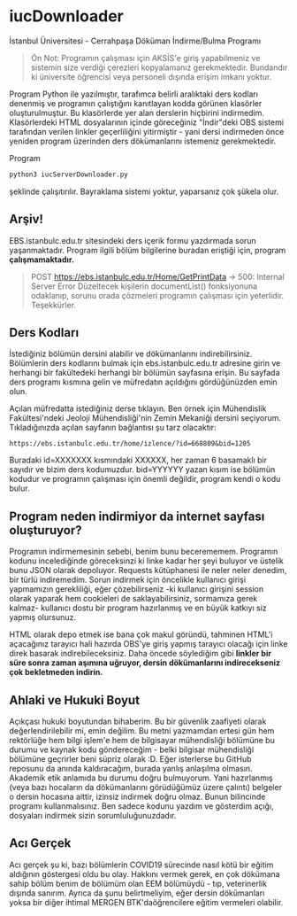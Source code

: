 # iucDownloader
İstanbul Üniversitesi - Cerrahpaşa Döküman İndirme/Bulma Programı

> Ön Not: Programın çalışması için AKSİS'e giriş yapabilmeniz ve sistemin size verdiği çerezleri kopyalamanız gerekmektedir. Bundandır ki üniversite öğrencisi veya personeli dışında erişim imkanı yoktur.

Program Python ile yazılmıştır, tarafımca belirli aralıktaki ders kodları denenmiş ve programın çalıştığını kanıtlayan kodda görünen klasörler oluşturulmuştur. Bu klasörlerde yer alan derslerin hiçbirini indirmedim. Klasörlerdeki HTML dosyalarının içinde göreceğiniz "İndir"deki OBS sistemi tarafından verilen linkler geçerliliğini yitirmiştir - yani dersi indirmeden önce yeniden program üzerinden
ders dökümanlarını istemeniz gerekmektedir.

Program 
```bash
python3 iucServerDownloader.py
```
şeklinde çalışıtırılır. Bayraklama sistemi yoktur, yaparsanız çok şükela olur.

## Arşiv!
EBS.istanbulc.edu.tr sitesindeki ders içerik formu yazdırmada sorun yaşanmaktadır. Program ilgili bölüm bilgilerine buradan eriştiği için, program **çalışmamaktadır.**
> POST https://ebs.istanbulc.edu.tr/Home/GetPrintData -> 500: Internal Server Error
Düzeltecek kişilerin documentList() fonksiyonuna odaklanıp, sorunu orada çözmeleri programın çalışması için yeterlidir. Teşekkürler.

## Ders Kodları
İstediğiniz bölümün dersini alabilir ve dökümanlarını indirebilirsiniz. Bölümlerin ders kodlarını bulmak için ebs.istanbulc.edu.tr adresine girin ve herhangi bir
fakültedeki herhangi bir bölümün sayfasına erişin. Bu sayfada ders programı kısmına gelin ve müfredatın açıldığını gördüğünüzden emin olun.

Açılan müfredatta istediğiniz derse tıklayın. Ben örnek için Mühendislik Fakültesi'ndeki Jeoloji Mühendisliği'nin Zemin Mekaniği dersini seçiyorum. Tıkladığınızda
açılan sayfanın bağlantısı şu tarz olacaktır:
```
https://ebs.istanbulc.edu.tr/home/izlence/?id=668809&bid=1205
```
Buradaki id=XXXXXXX kısmındaki XXXXXX, her zaman 6 basamaklı bir sayıdır ve bizim ders kodumuzdur. bid=YYYYYY yazan kısım ise bölümün kodudur ve programın çalışması
için önemli değildir, program kendi o kodu bulur.

## Program neden indirmiyor da internet sayfası oluşturuyor?
Programın indirmemesinin sebebi, benim bunu becerememem. Programın kodunu incelediğinde göreceksinzi ki linke kadar her şeyi buluyor ve üstelik bunu JSON olarak
depoluyor. Requests kütüphanesi ile neler neler denedim, bir türlü indiremedim. Sorun indirmek için öncelikle kullanıcı girişi yapmamızın gerekliliği, eğer 
çözebilirseniz -ki kullanıcı girişini session olarak yaparak hem cookieleri de saklayabilirsiniz, sormamıza gerek kalmaz- kullanıcı dostu bir program hazırlanmış
ve en büyük katkıyı siz yapmış olursunuz.

HTML olarak depo etmek ise bana çok makul göründü, tahminen HTML'i açacağınız tarayıcı hali hazırda OBS'ye giriş yapmış tarayıcı olacağı için linke direk basarak
indirebileceksiniz. Daha öncede söylediğim gibi **linkler bir süre sonra zaman aşımına uğruyor, dersin dökümanlarını indirecekseniz çok bekletmeden indirin.**

## Ahlaki ve Hukuki Boyut
Açıkçası hukuki boyutundan bihaberim. Bu bir güvenlik zaafiyeti olarak değerlendirilebilir mi, emin değilim. Bu metni yazmamdan ertesi gün hem rektörlüğe hem bilgi işlem'e hem de bilgisayar mühendisliği bölümüne bu durumu ve kaynak kodu göndereceğim - belki bilgisar mühendisliği bölümüne geçrirler beni süpriz olarak :D. 
Eğer isterlerse bu GitHub reposunu da anında kaldıracağım, burada yanlış anlaşılma olmasın. Akademik etik anlamıda bu durumu doğru bulmuyorum. Yani hazırlanmış (veya bazı hocaların da dökümanlarını görüdüğümüz üzere çalıntı) belgeler o dersin hocasına aittir, izinsiz indirmek doğru olmaz. Bunun bilincinde programı 
kullanmalısınız. Ben sadece kodunu yazdım ve gösterdim açığı, dosyaları indirmek sizin sorumluluğunuzdadır.

## Acı Gerçek
Acı gerçek şu ki, bazı bölümlerin COVID19 sürecinde nasıl kötü bir eğitim aldığının göstergesi oldu bu olay. Hakkını vermek gerek, en çok dökümana sahip bölüm
benim de bölümüm olan EEM bölümüydü - tıp, veterinerlik dışında sanırım. Ayrıca da şunu belirtmeliyim, eğer dersin dökümanları yoksa bir diğer ihtimal MERGEN BTK'daöğrencilere eğitim vermeleri olabilir.
